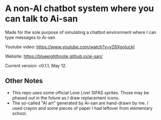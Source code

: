 # A non-AI chatbot system where you can talk to Ai-san

Made for the sole purpose of simulating a chatbot environment where I can type messages to Ai-san

Youtube video: https://www.youtube.com/watch?v=yZ6XgoIuckI

Website: https://blueeighthnote.github.io/ai-san/

Current version: v0.1.1, May 12.


## Other Notes
* This repo uses some official Love Live! SIFAS sprites. Those may be phased out in the future as I draw replacement icons.
* The so-called "AI art" generated by Ai-san are hand-drawn by me. I used crayon and some pieces of paper I had leftover from elementary school.
